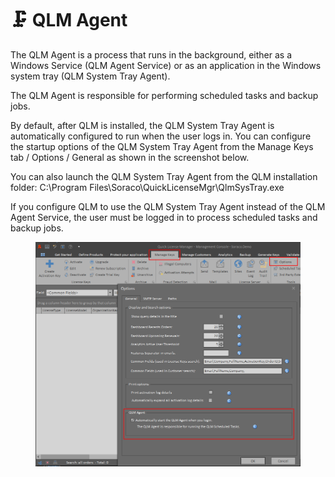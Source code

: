# 🗜️ QLM Agent

The QLM Agent is a process that runs in the background, either as a Windows Service (QLM Agent Service) or as an application in the Windows system tray (QLM System Tray Agent).

The QLM Agent is responsible for performing scheduled tasks and backup jobs.&#x20;

By default, after QLM is installed, the QLM System Tray Agent is automatically configured to run when the user logs in. You can configure the startup options of the QLM System Tray Agent from the Manage Keys tab / Options / General as shown in the screenshot below.

You can also launch the QLM System Tray Agent from the QLM installation folder: C:\Program Files\Soraco\QuickLicenseMgr\QlmSysTray.exe

If you configure QLM to use the QLM System Tray Agent instead of the QLM Agent Service, the user must be logged in to process scheduled tasks and backup jobs.

<figure><img src="../.gitbook/assets/image (1) (1) (1) (1) (1) (1) (1) (1) (1) (1).png" alt=""><figcaption></figcaption></figure>
